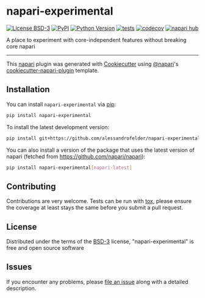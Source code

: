 # napari-experimental

[![License BSD-3](https://img.shields.io/pypi/l/napari-experimental.svg?color=green)](https://github.com/alessandrofelder/napari-experimental/raw/main/LICENSE)
[![PyPI](https://img.shields.io/pypi/v/napari-experimental.svg?color=green)](https://pypi.org/project/napari-experimental)
[![Python Version](https://img.shields.io/pypi/pyversions/napari-experimental.svg?color=green)](https://python.org)
[![tests](https://github.com/alessandrofelder/napari-experimental/workflows/tests/badge.svg)](https://github.com/alessandrofelder/napari-experimental/actions)
[![codecov](https://codecov.io/gh/alessandrofelder/napari-experimental/branch/main/graph/badge.svg)](https://codecov.io/gh/alessandrofelder/napari-experimental)
[![napari hub](https://img.shields.io/endpoint?url=https://api.napari-hub.org/shields/napari-experimental)](https://napari-hub.org/plugins/napari-experimental)

A place to experiment with core-independent features without breaking core napari

----------------------------------

This [napari] plugin was generated with [Cookiecutter] using [@napari]'s [cookiecutter-napari-plugin] template.

<!--
Don't miss the full getting started guide to set up your new package:
https://github.com/napari/cookiecutter-napari-plugin#getting-started

and review the napari docs for plugin developers:
https://napari.org/stable/plugins/index.html
-->

## Installation

You can install `napari-experimental` via [pip]:

```bash
pip install napari-experimental
```

To install the latest development version:

```bash
pip install git+https://github.com/alessandrofelder/napari-experimental.git
```

You can also install a version of the package that uses the latest version of napari (fetched from <https://github.com/napari/napari>):

```bash
pip install napari-experimental[napari-latest]
```

## Contributing

Contributions are very welcome.
Tests can be run with [tox], please ensure the coverage at least stays the same before you submit a pull request.

## License

Distributed under the terms of the [BSD-3] license, "napari-experimental" is free and open source software

## Issues

If you encounter any problems, please [file an issue] along with a detailed description.

[napari]: https://github.com/napari/napari
[Cookiecutter]: https://github.com/audreyr/cookiecutter
[@napari]: https://github.com/napari
[MIT]: http://opensource.org/licenses/MIT
[BSD-3]: http://opensource.org/licenses/BSD-3-Clause
[GNU GPL v3.0]: http://www.gnu.org/licenses/gpl-3.0.txt
[GNU LGPL v3.0]: http://www.gnu.org/licenses/lgpl-3.0.txt
[Apache Software License 2.0]: http://www.apache.org/licenses/LICENSE-2.0
[Mozilla Public License 2.0]: https://www.mozilla.org/media/MPL/2.0/index.txt
[cookiecutter-napari-plugin]: https://github.com/napari/cookiecutter-napari-plugin

[file an issue]: https://github.com/brainglobe/napari-experimental/issues

[napari]: https://github.com/napari/napari
[tox]: https://tox.readthedocs.io/en/latest/
[pip]: https://pypi.org/project/pip/
[PyPI]: https://pypi.org/
